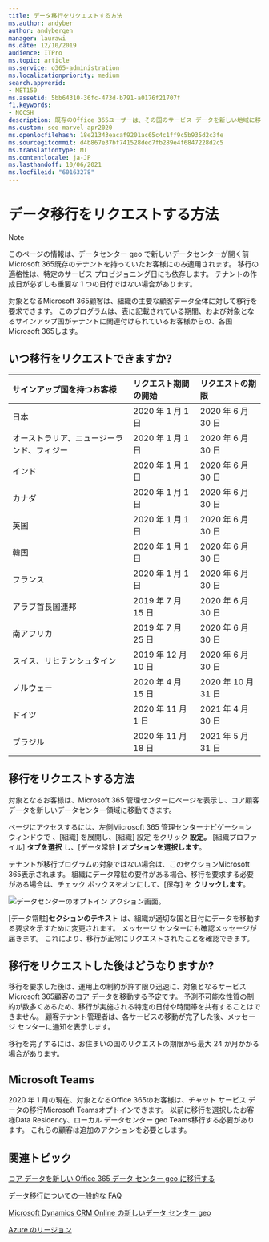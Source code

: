 ```yaml
---
title: データ移行をリクエストする方法
ms.author: andyber
author: andybergen
manager: laurawi
ms.date: 12/10/2019
audience: ITPro
ms.topic: article
ms.service: o365-administration
ms.localizationpriority: medium
search.appverid:
- MET150
ms.assetid: 5bb64310-36fc-473d-b791-a0176f21707f
f1.keywords:
- NOCSH
description: 既存のOffice 365ユーザーは、その国のサービス データを新しい地域に移動Microsoft 365前に要求を提出する必要があります。
ms.custom: seo-marvel-apr2020
ms.openlocfilehash: 18e21343eacaf9201ac65c4c1ff9c5b935d2c3fe
ms.sourcegitcommit: d4b867e37bf741528ded7fb289e4f6847228d2c5
ms.translationtype: MT
ms.contentlocale: ja-JP
ms.lasthandoff: 10/06/2021
ms.locfileid: "60163278"
---
```

# <a name="how-to-request-your-data-move"></a>データ移行をリクエストする方法

> [!NOTE]
> このページの情報は、データセンター geo で新しいデータセンターが開く前Microsoft 365既存のテナントを持っていたお客様にのみ適用されます。 移行の適格性は、特定のサービス プロビジョニング日にも依存します。  テナントの作成日が必ずしも重要な 1 つの日付ではない場合があります。
  
対象となるMicrosoft 365顧客は、組織の主要な顧客データ全体に対して移行を要求できます。  このプログラムは、表に記載されている期間、および対象となるサインアップ国がテナントに関連付けられているお客様からの、各国Microsoft 365します。
  
## <a name="when-can-i-request-a-move"></a>いつ移行をリクエストできますか?

| サインアップ国を持つお客様 | リクエスト期間の開始 | リクエストの期限 |
|:-----|:-----|:-----|
|日本  <br/> |2020 年 1 月 1 日  <br/> |2020 年 6 月 30 日  <br/> |
|オーストラリア、ニュージーランド、フィジー  <br/> |2020 年 1 月 1 日  <br/> |2020 年 6 月 30 日  <br/> |
|インド  <br/> |2020 年 1 月 1 日  <br/> |2020 年 6 月 30 日  <br/> |
|カナダ  <br/> |2020 年 1 月 1 日  <br/> |2020 年 6 月 30 日  <br/> |
|英国  <br/> |2020 年 1 月 1 日  <br/> |2020 年 6 月 30 日  <br/> |
|韓国  <br/> |2020 年 1 月 1 日  <br/> |2020 年 6 月 30 日  <br/> |
|フランス  <br/> |2020 年 1 月 1 日  <br/> |2020 年 6 月 30 日  <br/> |
|アラブ首長国連邦  <br/> |2019 年 7 月 15 日  <br/> |2020 年 6 月 30 日  <br/> |
|南アフリカ  <br/> |2019 年 7 月 25 日  <br/> |2020 年 6 月 30 日  <br/> |
|スイス、リヒテンシュタイン  <br/> |2019 年 12 月 10 日  <br/> |2020 年 6 月 30 日  <br/> |
|ノルウェー  <br/> |2020 年 4 月 15 日  <br/> |2020 年 10 月 31 日  <br/> |
|ドイツ  <br/> |2020 年 11 月 1 日  <br/> |2021 年 4 月 30 日  <br/> |
|ブラジル  <br/> |2020 年 11 月 18 日  <br/> |2021 年 5 月 31 日  <br/> |

## <a name="how-to-request-a-move"></a>移行をリクエストする方法

対象となるお客様は、Microsoft 365 管理センターにページを表示し、コア顧客データを新しいデータセンター領域に移動できます。  
  
ページにアクセスするには、左側Microsoft 365 管理センターナビゲーション ウィンドウで 、[組織] を展開し、[組織] 設定 をクリック **設定。**
[組織プロファイル] **タブを選択** し、[データ常駐 **] オプションを選択します**。
  
テナントが移行プログラムの対象ではない場合は、このセクションMicrosoft 365表示されます。  組織にデータ常駐の要件がある場合、移行を要求する必要がある場合は、チェック ボックスをオンにして、[保存] を **クリックします**。
  
![データセンターのオプトイン アクション画面。](../media/dataresidencyflyoutae.jpg)
  
[データ常駐]**セクションのテキスト** は、組織が適切な国と日付にデータを移動する要求を示すために変更されます。 メッセージ センターにも確認メッセージが届きます。 これにより、移行が正常にリクエストされたことを確認できます。 
  
## <a name="what-happens-after-requesting-a-move"></a>移行をリクエストした後はどうなりますか?

移行を要求した後は、運用上の制約が許す限り迅速に、対象となるサービスMicrosoft 365顧客のコア データを移動する予定です。 予測不可能な性質の制約が数多くあるため、移行が実施される特定の日付や時間帯を共有することはできません。 顧客テナント管理者は、各サービスの移動が完了した後、メッセージ センターに通知を表示します。
  
移行を完了するには、お住まいの国のリクエストの期限から最大 24 か月かかる場合があります。
  
## <a name="microsoft-teams"></a>Microsoft Teams

2020 年 1 月の現在、対象となるOffice 365のお客様は、チャット サービス データの移行Microsoft Teamsオプトインできます。  以前に移行を選択したお客様Data Residency、ローカル データセンター geo Teams移行する必要があります。  これらの顧客は追加のアクションを必要とします。

## <a name="related-topics"></a>関連トピック

[コア データを新しい Office 365 データ センター geo に移行する](moving-data-to-new-datacenter-geos.md)

[データ移行についての一般的な FAQ](data-move-faq.yml)

[Microsoft Dynamics CRM Online の新しいデータ センター geo](/power-platform/admin/new-datacenter-regions)
  
[Azure のリージョン](https://azure.microsoft.com/regions/)
